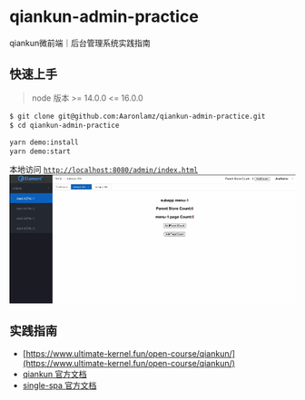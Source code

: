 # qiankun-admin-practice
qiankun微前端｜后台管理系统实践指南

## 快速上手
> node 版本 >= 14.0.0 <= 16.0.0
```
$ git clone git@github.com:Aaronlamz/qiankun-admin-practice.git
$ cd qiankun-admin-practice
```

```
yarn demo:install
yarn demo:start
```
本地访问 [`http://localhost:8080/admin/index.html`](http://localhost:8080/admin/index.html)
![example.gif](./example.gif)

## 实践指南
- [https://www.ultimate-kernel.fun/open-course/qiankun/](https://www.ultimate-kernel.fun/open-course/qiankun/)
- [qiankun 官方文档](https://qiankun.umijs.org/zh/guide)
- [single-spa 官方文档](https://github.com/single-spa/single-spa)
